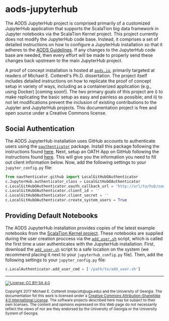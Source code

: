 # aods-jupyterhub

The AODS JupyterHub project is comprised primarily of a customized JupyterHub application that supports the ScalaTion big data framework in Jupyter notebooks via the ScalaTion Kernel project.
This project currently does not modify the JupyterHub code base.
Instead, it comprises a set of detailed instructions on how to configure a JupyterHub installation so that it adheres to the [AODS Guidelines](http://aods.io/#aods-guidelines).
If any changes to the JupyterHub code base are needed, then every effort will be made to properly send these changes back upstream to the main JupyterHub project.

A proof of concept installation is hosted at [`aods.io`](http://aods.io/), primarily targeted at readers of Michael E. Cotterell's Ph.D. dissertation.
The project itself includes detailed instructions on how to replicate the proof of concept setup in variety of ways, including as a containerized application (e.g., using Docker) [coming soon!].
The two primary goals of this project are i) to make replicating the basic setup as easy and painless as possible; and ii) to not let modifications prevent the inclusion of existing contributions to the Jupyter and JupyterHub projects.
This documentation project is free and open source under a Creative Commons license.

## Social Authentication

The AODS JupyterHub installation uses GitHub accounts to authenticate users using the [`oauthenticator`](https://github.com/jupyterhub/oauthenticator) package.
Install this package following the instructions found [here](https://github.com/jupyterhub/oauthenticator).
Next, setup an OATH App on GitHub following the instructions found [here](https://developer.github.com/apps/building-integrations/setting-up-and-registering-oauth-apps/registering-oauth-apps/).
This will give you the information you need to fill out client information below.
Now, add the following settings to your `jupyter_config.py` file:

```python
from oauthenticator.github import LocalGitHubOAuthenticator
c.JupyterHub.authenticator_class = LocalGitHubOAuthenticator
c.LocalGitHubOAuthenticator.oauth_callback_url = 'http://url/to/hub/oauth_callback'
c.LocalGitHubOAuthenticator.client_id = ''
c.LocalGitHubOAuthenticator.client_secret = ''
c.LocalGitHubOAuthenticator.create_system_users = True
```

## Providing Default Notebooks

The AODS JupyterHub installation provides copies of the latest example notebooks from the [ScalaTion Kernel project](https://github.com/scalation/scalation_kernel).
These notebooks are supplied during the user creation proccess via the [`add_user.sh`](add_user.sh) script, which is called the first time a user authenticates with the JupyterHub installation.
First, download the [`add_user.sh`](add_user.sh) script to a safe location on the system (we recommend placing it next to your `jupyterhub_config.py` file).
Then, add the following settings to your `jupyter_config.py` file:

```python
c.LocalAuthenticator.add_user_cmd = ['/path/to/add_user.sh']
```

<hr>
<small>
<p><a href="https://creativecommons.org/licenses/by-sa/4.0/"><img src="https://img.shields.io/badge/License-CC%20BY--SA%204.0-lightgrey.svg" alt="License: CC BY-SA 4.0" /></a></p>
<p>Copyright 2017 Michael E. Cotterell (mepcott@uga.edu) and the University of Georgia. The documentation fot this work is licensed under a <a rel="license" href="http://creativecommons.org/licenses/by-sa/4.0/">Creative Commons Attribution-ShareAlike 4.0 International License</a>. The software projects described here may be subject to their own licenses. The content and opinions expressed on this Web page do not necessarily reflect the views of nor are they endorsed by the University of Georgia or the University System of Georgia.</p>
</small>
